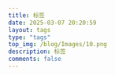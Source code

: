 ```yaml
---
title: 标签
date: 2025-03-07 20:20:59
layout: tags
type: "tags"
top_img: /blog/Images/10.png
description: 标签
comments: false
---
```

